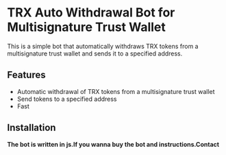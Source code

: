 # TRX Auto Withdrawal Bot for Multisignature Trust Wallet

This is a simple bot that automatically withdraws TRX tokens from a multisignature trust wallet and sends it to a specified address.

## Features

* Automatic withdrawal of TRX tokens from a multisignature trust wallet
* Send tokens to a specified address
* Fast

## Installation

**The bot is written in js.If you wanna buy the bot
and instructions.Contact**
